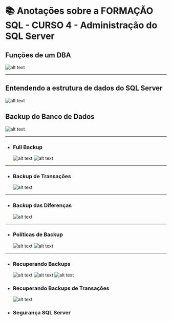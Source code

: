 # 📚 Anotações sobre a FORMAÇÃO SQL - CURSO 4 - Administração do SQL Server

## Funções de um DBA

![alt text](image.png)

---

## Entendendo a estrutura de dados do SQL Server

![alt text](image-1.png)

## Backup do Banco de Dados

![alt text](image-2.png)

---

- ### Full Backup

    ![alt text](image-3.png)
    ![alt text](image-4.png)

---

- ### Backup de Transações

    ![alt text](image-5.png)

---

- ### Backup das Diferenças

    ![alt text](image-6.png)

---

- ### Políticas de Backup

    ![alt text](image-8.png)
    ![alt text](image-7.png)

---

- ### Recuperando Backups

    ![alt text](image-9.png)
    ![alt text](image-10.png)
    ![alt text](image-11.png)

- ### Recuperando Backups de Transações

    ![alt text](image-12.png)

- ### Segurança SQL Server

    